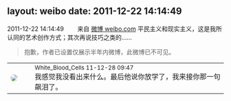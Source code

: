 layout: weibo
date: 2011-12-22 14:14:49
---
<meta name="referrer" content="no-referrer" />

2011-12-22 14:14:49  &nbsp;&nbsp;&nbsp;&nbsp;&nbsp;&nbsp; 来自 <a href="http://weibo.com/" rel="nofollow">微博 weibo.com</a>
平民主义和现实主义，这是我所认同的艺术创作方式；其次再说技巧之类的……
>  抱歉，作者已设置仅展示半年内微博，此微博已不可见。 ​​​

<table style="width: 100%;">
  <tr>
    <td style="width: 40px;"><img style="border-radius:50%" src="https://tva2.sinaimg.cn/crop.0.0.720.720.50/68eeef24jw8emcxyyu1l5j20k00k0jtt.jpg?KID=imgbed,tva&Expires=1624467277&ssig=RQENSTeX0C"></td>
    <td colspan="2"><small>White_Blood_Cells 11-12-28 09:47</small><br/>我感觉我没看出来什么。最后他说你放学了，我来接你那一句飙泪了。</td>
  </tr>
</table>
